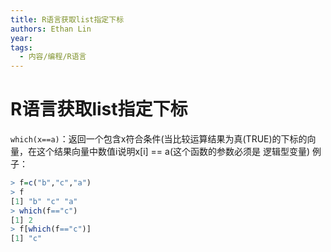 ```yaml
---
title: R语言获取list指定下标
authors: Ethan Lin
year:
tags:
  - 内容/编程/R语言 
---
```


# R语言获取list指定下标






`which(x==a)`：返回一个包含x符合条件(当比较运算结果为真(TRUE)的下标的向 量，在这个结果向量中数值i说明x[i] == a(这个函数的参数必须是 逻辑型变量)
例子：
```r
> f=c("b","c","a")
> f
[1] "b" "c" "a"
> which(f=="c")
[1] 2
> f[which(f=="c")]
[1] "c"
```
